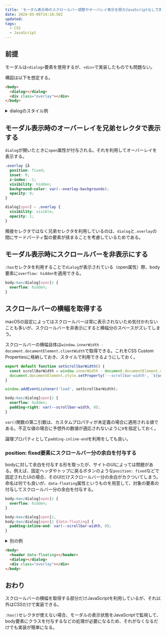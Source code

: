 ```yaml
---
title: 'モーダル表示時のスクロールバー調整やオーバレイ表示を極力JavaScriptなしで実装する方法'
date: 2024-05-06T14:18:50Z
updated:
tags:
  - CSS
  - JavaScript
---
```


## 前提

モーダルは`<dialog>`要素を使用するが、`<div>`で実装したものでも問題ない。

構図は以下を想定する。

```html
<body>
  <dialog></dialog>
  <div class="overlay"></div>
</body>
```

<details>
<summary>dialogのスタイル例</summary>

```css
dialog {
  position: fixed;
  isolation: isolate;
  content-visibility: hidden;
}

dialog[open] {
  z-index: 1;
  padding: 0;
  border: none;
  content-visibility: visible;
}
```

</details>

## モーダル表示時のオーバーレイを兄弟セレクタで表示する

`dialog`が開いたときに`open`属性が付与される。それを利用してオーバーレイを表示する。

```css
.overlay {å
  position: fixed;
  inset: 0;
  z-index: -1;
  visibility: hidden;
  background-color: var(--overlay-backgrounds);
  opacity: 0;
}
```

```css
dialog[open] ~ .overlay {
  visibility: visible;
  opacity: 1;
}
```

隣接セレクタではなく兄弟セレクタを利用しているのは、`dialog`と`.overlay`の間にサードパーティ製の要素が挟まることを考慮しているためである。

## モーダル表示時にスクロールバーを非表示にする

`:has`セレクタを利用することで`dialog`が表示されている（open属性）際、body要素に`overflow: hidden`を適用できる。

```scss
body:has(dialog[open]) {
  overflow: hidden;
}
```

## スクロールバーの横幅を取得する

macOSの設定によってはスクロールバーは常に表示されないため気付かれないことも多いが、スクロールバーを非表示にすると横幅分のスペースがズレてしまう。

スクロールバーの横幅自体は`window.innerWidth - document.documentElement.clientWidth`で取得できる。これをCSS Custom Propertiesに格納しておき、スタイルで利用できるようにしておく。

```ts
export default function setScrollbarWidth() {
  const scrollBarWidth = window.innerWidth - document.documentElement.clientWidth;
  document.documentElement.style.setProperty('--scrollbar-width', `${scrollBarWidth}px`);
}

window.addEventListener('load', setScrollbarWidth);
```

```scss
body:has(dialog[open]) {
  overflow: hidden;
  padding-right: var(--scrollbar-width, 0);
}
```

`var()`関数の第二引数は、カスタムプロパティが未定義の場合に適用される値である。不正な値の場合に予想外の数値が適応されないように`0`を指定しておく。

論理プロパティとして`padding-inline-end`を利用をしても良い。

### position: fixed要素にスクロールバー分の余白を付与する

bodyに対して余白を付与する形を取ったが、サイトのUIによっては問題がある。例えば、固定ヘッダやトップに戻るボタンのような`position: fixed`などで固定されたUIの場合、そのUIだけスクロールバー分の余白がカクついてしまう。
命名は何でも良いが、`data-floating`属性というものを用意して、対象の要素の付与してスクロールバー分の余白を付与する。

```css
body:has(dialog[open]) {
  overflow: hidden;
}

body:has(dialog[open]),
body:has(dialog[open]) [data-floating] {
  padding-inline-end: var(--scrollbar-width, 0);
}
```

<details>
<summary>別の例</summary>

見通しが悪そうなため、ネスト記法が使えるケース（SCSSなど）を記載する。

```scss
body {
  &:has(dialog[open]) {
    overflow: hidden;

    &,
    [data-floating] {
      padding-inline-end: var(--scrollbar-width, 0);
    }
  }
}
```

</details>

```html
<body>
  <header data-floating></header>
  <dialog></dialog>
  <div class="overlay"></div>
</body>
```

## おわり

スクロールバーの横幅を取得する部分だけJavaScriptを利用しているが、それ以外はCSSだけで実装できる。

`:has()`セレクタが使えない場合、モーダルの表示状態をJavaScriptで監視して、body要素にクラスを付与するなどの処理が必要になるため、それがなくなるだけでも実装が簡単になる。
